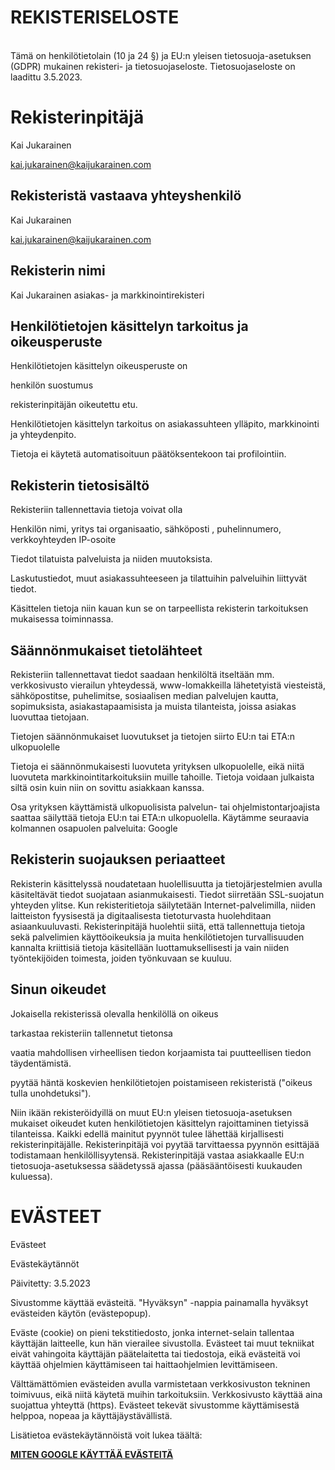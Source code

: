 # **REKISTERISELOSTE**

\
Tämä on henkilötietolain (10 ja 24 §) ja EU:n yleisen tietosuoja-asetuksen (GDPR) mukainen rekisteri- ja tietosuojaseloste. Tietosuojaseloste on laadittu 3.5.2023.

# **Rekisterinpitäjä**

Kai Jukarainen

kai.jukarainen@kaijukarainen.com

## **Rekisteristä vastaava yhteyshenkilö**

Kai Jukarainen

kai.jukarainen@kaijukarainen.com

## **Rekisterin nimi**

Kai Jukarainen asiakas- ja markkinointirekisteri

## **Henkilötietojen käsittelyn tarkoitus ja oikeusperuste**

Henkilötietojen käsittelyn oikeusperuste on

henkilön suostumus

rekisterinpitäjän oikeutettu etu.

Henkilötietojen käsittelyn tarkoitus on asiakassuhteen ylläpito, markkinointi ja yhteydenpito.

Tietoja ei käytetä automatisoituun päätöksentekoon tai profilointiin.

## **Rekisterin tietosisältö**

Rekisteriin tallennettavia tietoja voivat olla

Henkilön nimi, yritys tai organisaatio, sähköposti , puhelinnumero, verkkoyhteyden IP-osoite

Tiedot tilatuista palveluista ja niiden muutoksista.

Laskutustiedot, muut asiakassuhteeseen ja tilattuihin palveluihin liittyvät tiedot.

Käsittelen tietoja niin kauan kun se on tarpeellista rekisterin tarkoituksen mukaisessa toiminnassa.

## **Säännönmukaiset tietolähteet**

Rekisteriin tallennettavat tiedot saadaan henkilöltä itseltään mm. verkkosivusto vierailun yhteydessä, www-lomakkeilla lähetetyistä viesteistä, sähköpostitse, puhelimitse, sosiaalisen median palvelujen kautta, sopimuksista, asiakastapaamisista ja muista tilanteista, joissa asiakas luovuttaa tietojaan.

Tietojen säännönmukaiset luovutukset ja tietojen siirto EU:n tai ETA:n ulkopuolelle

Tietoja ei säännönmukaisesti luovuteta yrityksen ulkopuolelle, eikä niitä luovuteta markkinointitarkoituksiin muille tahoille. Tietoja voidaan julkaista siltä osin kuin niin on sovittu asiakkaan kanssa.

Osa yrityksen käyttämistä ulkopuolisista palvelun- tai ohjelmistontarjoajista saattaa säilyttää tietoja EU:n tai ETA:n ulkopuolella. Käytämme seuraavia kolmannen osapuolen palveluita: Google

## **Rekisterin suojauksen periaatteet**

Rekisterin käsittelyssä noudatetaan huolellisuutta ja tietojärjestelmien avulla käsiteltävät tiedot suojataan asianmukaisesti. Tiedot siirretään SSL-suojatun yhteyden ylitse. Kun rekisteritietoja säilytetään Internet-palvelimilla, niiden laitteiston fyysisestä ja digitaalisesta tietoturvasta huolehditaan asiaankuuluvasti. Rekisterinpitäjä huolehtii siitä, että tallennettuja tietoja sekä palvelimien käyttöoikeuksia ja muita henkilötietojen turvallisuuden kannalta kriittisiä tietoja käsitellään luottamuksellisesti ja vain niiden työntekijöiden toimesta, joiden työnkuvaan se kuuluu.

## **Sinun oikeudet**

Jokaisella rekisterissä olevalla henkilöllä on oikeus

tarkastaa rekisteriin tallennetut tietonsa

vaatia mahdollisen virheellisen tiedon korjaamista tai puutteellisen tiedon täydentämistä.

pyytää häntä koskevien henkilötietojen poistamiseen rekisteristä ("oikeus tulla unohdetuksi").

Niin ikään rekisteröidyillä on muut EU:n yleisen tietosuoja-asetuksen mukaiset oikeudet kuten henkilötietojen käsittelyn rajoittaminen tietyissä tilanteissa. Kaikki edellä mainitut pyynnöt tulee lähettää kirjallisesti rekisterinpitäjälle. Rekisterinpitäjä voi pyytää tarvittaessa pyynnön esittäjää todistamaan henkilöllisyytensä. Rekisterinpitäjä vastaa asiakkaalle EU:n tietosuoja-asetuksessa säädetyssä ajassa (pääsääntöisesti kuukauden kuluessa).

# **EVÄSTEET**

Evästeet

Evästekäytännöt

Päivitetty: 3.5.2023

Sivustomme käyttää evästeitä. "Hyväksyn" -nappia painamalla hyväksyt evästeiden käytön (evästepopup).

Eväste (cookie) on pieni tekstitiedosto, jonka internet-selain tallentaa käyttäjän laitteelle, kun hän vierailee sivustolla. Evästeet tai muut tekniikat eivät vahingoita käyttäjän päätelaitetta tai tiedostoja, eikä evästeitä voi käyttää ohjelmien käyttämiseen tai haittaohjelmien levittämiseen.

Välttämättömien evästeiden avulla varmistetaan verkkosivuston tekninen toimivuus, eikä niitä käytetä muihin tarkoituksiin. Verkkosivusto käyttää aina suojattua yhteyttä (https). Evästeet tekevät sivustomme käyttämisestä helppoa, nopeaa ja käyttäjäystävällistä.

Lisätietoa evästekäytännöistä voit lukea täältä:

**[MITEN GOOGLE KÄYTTÄÄ EVÄSTEITÄ](https://policies.google.com/technologies/cookies)**
